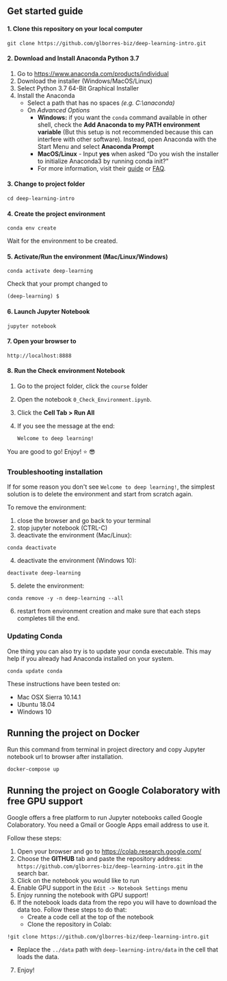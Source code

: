 ## Get started guide

#### 1. Clone this repository on your local computer

```
git clone https://github.com/glborres-biz/deep-learning-intro.git
```

#### 2. Download and Install Anaconda Python 3.7

1. Go to https://www.anaconda.com/products/individual
2. Download the installer (Windows/MacOS/Linux)
3. Select Python 3.7 64-Bit Graphical Installer
4. Install the Anaconda
   - Select a path that has no spaces _(e.g. C:\anaconda)_
   - On _Advanced Options_
     - **Windows:** if you want the `conda` command available in other shell, check the **Add Anaconda to my PATH environment variable** (But this setup is not recommended because this can interfere with other software). Instead, open Anaconda with the Start Menu and select **Anaconda Prompt**
     - **MacOS/Linux** - Input **yes** when asked “Do you wish the installer to initialize Anaconda3 by running conda init?” 
     - For more information, visit their [guide](https://docs.anaconda.com/anaconda/install/) or [FAQ](https://docs.anaconda.com/anaconda/user-guide/faq/#installing-anaconda).

#### 3. Change to project folder

```
cd deep-learning-intro
```

#### 4. Create the project environment

```
conda env create
```

Wait for the environment to be created.

#### 5. Activate/Run the environment (Mac/Linux/Windows)

```
conda activate deep-learning
```

Check that your prompt changed to

```
(deep-learning) $
```

#### 6. Launch Jupyter Notebook

```
jupyter notebook
```

#### 7. Open your browser to

```
http://localhost:8888
```

#### 8. Run the Check environment Notebook

1. Go to the project folder, click the `course` folder
2. Open the notebook `0_Check_Environment.ipynb`.
3. Click the **Cell Tab > Run All**
4. If you see the message at the end:

   `Welcome to deep learning!`

You are good to go! Enjoy! :star: :sunglasses:


### Troubleshooting installation
If for some reason you don't see `Welcome to deep learning!`, the simplest solution is to delete the environment and start from scratch again.

To remove the environment:

1. close the browser and go back to your terminal
2. stop jupyter notebook (CTRL-C)
3. deactivate the environment (Mac/Linux):

```
conda deactivate
```

4. deactivate the environment (Windows 10):

```
deactivate deep-learning
```

5. delete the environment:

```
conda remove -y -n deep-learning --all
```

6. restart from environment creation and make sure that each steps completes till the end.

### Updating Conda

One thing you can also try is to update your conda executable. This may help if you already had Anaconda installed on your system.

```
conda update conda
```

These instructions have been tested on:

- Mac OSX Sierra 10.14.1
- Ubuntu 18.04
- Windows 10

## Running the project on Docker

Run this command from terminal in project directory and copy Jupyter notebook url to browser after installation.

```
docker-compose up
```

## Running the project on Google Colaboratory with free GPU support

Google offers a free platform to run Jupyter notebooks called Google Colaboratory. You need a Gmail or Google Apps email address to use it.

Follow these steps:

1. Open your browser and go to https://colab.research.google.com/
2. Choose the **GITHUB** tab and paste the repository address: `https://github.com/glborres-biz/deep-learning-intro.git` in the search bar.
3. Click on the notebook you would like to run
4. Enable GPU support in the `Edit -> Notebook Settings` menu
5. Enjoy running the notebook with GPU support!
6. If the notebook loads data from the repo you will have to download the data too. Follow these steps to do that:
   - Create a code cell at the top of the notebook
   - Clone the repository in Colab:
  ```
  !git clone https://github.com/glborres-biz/deep-learning-intro.git
  ```
   - Replace the `../data` path with `deep-learning-intro/data` in the cell that loads the data.
7. Enjoy!